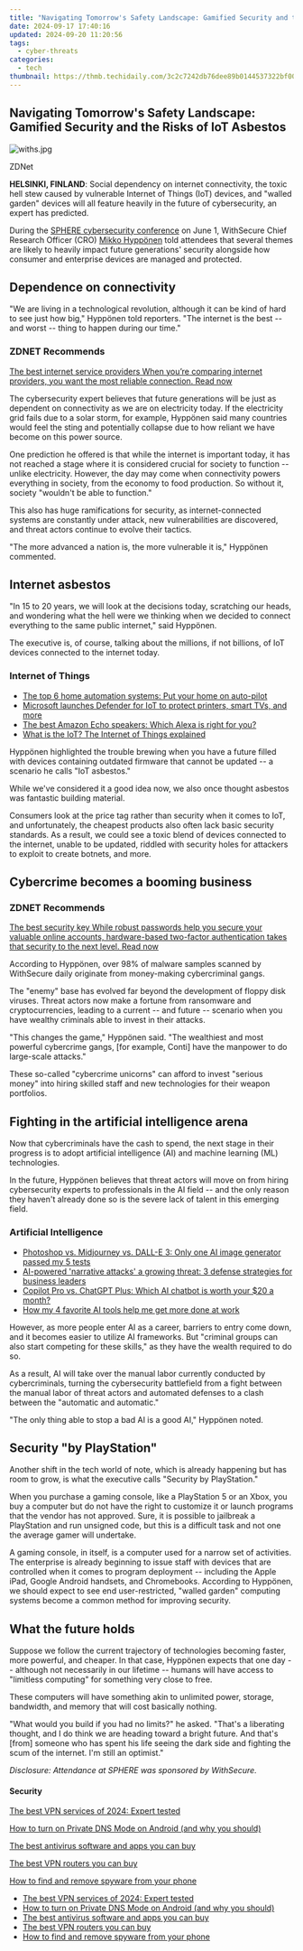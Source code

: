 ```yaml
---
title: "Navigating Tomorrow's Safety Landscape: Gamified Security and the Risks of IoT Asbestos"
date: 2024-09-17 17:40:16
updated: 2024-09-20 11:20:56
tags:
  - cyber-threats
categories:
  - tech
thumbnail: https://thmb.techidaily.com/3c2c7242db76dee89b0144537322bf00338926834317c4e6bfcb9abc42eeaf14.png
---
```


## Navigating Tomorrow's Safety Landscape: Gamified Security and the Risks of IoT Asbestos

![withs.jpg](https://www.zdnet.com/a/img/resize/8934bc44cafa70d470cd3a25fc4923d6a62651ac/2022/06/02/8f0e8f73-e45d-4b57-8471-4308ada182d6/withs.jpg?auto=webp&width=1280)

ZDNet

**HELSINKI, FINLAND**: Social dependency on internet connectivity, the toxic hell stew caused by vulnerable Internet of Things (IoT) devices, and "walled garden" devices will all feature heavily in the future of cybersecurity, an expert has predicted. 

During the [SPHERE cybersecurity conference](https://thesphere.org/) on June 1, WithSecure Chief Research Officer (CRO) [Mikko Hyppönen](https://www.linkedin.com/in/hypponen?originalSubdomain=fi) told attendees that several themes are likely to heavily impact future generations' security alongside how consumer and enterprise devices are managed and protected. 

## **Dependence on connectivity**

"We are living in a technological revolution, although it can be kind of hard to see just how big," Hyppönen told reporters. "The internet is the best -- and worst -- thing to happen during our time." 

### **ZDNET** Recommends

[The best internet service providers When you’re comparing internet providers, you want the most reliable connection.  Read now](https://www.zdnet.com/article/best-business-internet/)

The cybersecurity expert believes that future generations will be just as dependent on connectivity as we are on electricity today. If the electricity grid fails due to a solar storm, for example, Hyppönen said many countries would feel the sting and potentially collapse due to how reliant we have become on this power source.

One prediction he offered is that while the internet is important today, it has not reached a stage where it is considered crucial for society to function -- unlike electricity. However, the day may come when connectivity powers everything in society, from the economy to food production. So without it, society "wouldn't be able to function."

This also has huge ramifications for security, as internet-connected systems are constantly under attack, new vulnerabilities are discovered, and threat actors continue to evolve their tactics.

"The more advanced a nation is, the more vulnerable it is," Hyppönen commented.

## **Internet asbestos** 

"In 15 to 20 years, we will look at the decisions today, scratching our heads, and wondering what the hell were we thinking when we decided to connect everything to the same public internet," said Hyppönen. 

The executive is, of course, talking about the millions, if not billions, of IoT devices connected to the internet today. 

### Internet of Things

* [The top 6 home automation systems: Put your home on auto-pilot](https://www.zdnet.com/article/best-home-automation-system/)
* [Microsoft launches Defender for IoT to protect printers, smart TVs, and more](https://www.zdnet.com/article/microsoft-launches-defender-for-iot-to-protect-printers-and-smart-tvs/)
* [The best Amazon Echo speakers: Which Alexa is right for you?](https://www.zdnet.com/article/best-amazon-echo/)
* [What is the IoT? The Internet of Things explained](https://www.zdnet.com/article/what-is-the-internet-of-things-everything-you-need-to-know-about-the-iot-right-now/)

Hyppönen highlighted the trouble brewing when you have a future filled with devices containing outdated firmware that cannot be updated -- a scenario he calls "IoT asbestos."

While we've considered it a good idea now, we also once thought asbestos was fantastic building material. 

Consumers look at the price tag rather than security when it comes to IoT, and unfortunately, the cheapest products also often lack basic security standards. As a result, we could see a toxic blend of devices connected to the internet, unable to be updated, riddled with security holes for attackers to exploit to create botnets, and more. 

## **Cybercrime becomes a booming business** 

### **ZDNET** Recommends

[The best security key While robust passwords help you secure your valuable online accounts, hardware-based two-factor authentication takes that security to the next level.  Read now](https://www.zdnet.com/article/best-security-key/)

According to Hyppönen, over 98% of malware samples scanned by WithSecure daily originate from money-making cybercriminal gangs. 

The "enemy" base has evolved far beyond the development of floppy disk viruses. Threat actors now make a fortune from ransomware and cryptocurrencies, leading to a current -- and future -- scenario when you have wealthy criminals able to invest in their attacks. 

"This changes the game," Hyppönen said. "The wealthiest and most powerful cybercrime gangs, \[for example, Conti\] have the manpower to do large-scale attacks."

These so-called "cybercrime unicorns" can afford to invest "serious money" into hiring skilled staff and new technologies for their weapon portfolios. 

## **Fighting in the artificial intelligence arena** 

Now that cybercriminals have the cash to spend, the next stage in their progress is to adopt artificial intelligence (AI) and machine learning (ML) technologies. 

In the future, Hyppönen believes that threat actors will move on from hiring cybersecurity experts to professionals in the AI field -- and the only reason they haven't already done so is the severe lack of talent in this emerging field. 

### Artificial Intelligence

* [Photoshop vs. Midjourney vs. DALL-E 3: Only one AI image generator passed my 5 tests](https://www.zdnet.com/article/is-photoshops-new-text-to-image-as-good-as-midjourney-and-dall-e-we-test-it-and-see/)
* [AI-powered 'narrative attacks' a growing threat: 3 defense strategies for business leaders](https://www.zdnet.com/article/ai-powered-narrative-attacks-a-growing-threat-3-defense-strategies-for-business-leaders/)
* [Copilot Pro vs. ChatGPT Plus: Which AI chatbot is worth your $20 a month?](https://www.zdnet.com/article/copilot-pro-vs-chatgpt-plus-which-is-ai-chatbot-is-worth-your-20-a-month/)
* [How my 4 favorite AI tools help me get more done at work](https://www.zdnet.com/article/how-my-4-favorite-ai-tools-help-me-get-more-done-at-work/)

However, as more people enter AI as a career, barriers to entry come down, and it becomes easier to utilize AI frameworks. But "criminal groups can also start competing for these skills," as they have the wealth required to do so. 

As a result, AI will take over the manual labor currently conducted by cybercriminals, turning the cybersecurity battlefield from a fight between the manual labor of threat actors and automated defenses to a clash between the "automatic and automatic."

"The only thing able to stop a bad AI is a good AI," Hyppönen noted.

## **Security "by PlayStation"**

Another shift in the tech world of note, which is already happening but has room to grow, is what the executive calls "Security by PlayStation."

When you purchase a gaming console, like a PlayStation 5 or an Xbox, you buy a computer but do not have the right to customize it or launch programs that the vendor has not approved. Sure, it is possible to jailbreak a PlayStation and run unsigned code, but this is a difficult task and not one the average gamer will undertake. 

A gaming console, in itself, is a computer used for a narrow set of activities. The enterprise is already beginning to issue staff with devices that are controlled when it comes to program deployment -- including the Apple iPad, Google Android handsets, and Chromebooks. According to Hyppönen, we should expect to see end user-restricted, "walled garden" computing systems become a common method for improving security. 

## **What the future holds** 

Suppose we follow the current trajectory of technologies becoming faster, more powerful, and cheaper. In that case, Hyppönen expects that one day -- although not necessarily in our lifetime -- humans will have access to "limitless computing" for something very close to free. 

These computers will have something akin to unlimited power, storage, bandwidth, and memory that will cost basically nothing. 

"What would you build if you had no limits?" he asked. "That's a liberating thought, and I do think we are heading toward a bright future. And that's \[from\] someone who has spent his life seeing the dark side and fighting the scum of the internet. I'm still an optimist."

_Disclosure: Attendance at SPHERE was sponsored by WithSecure._ 

#### Security

[The best VPN services of 2024: Expert tested](https://www.zdnet.com/article/best-vpn/ "The best VPN services of 2024: Expert tested")

[How to turn on Private DNS Mode on Android (and why you should)](https://www.zdnet.com/article/how-to-turn-on-private-dns-mode-on-android-and-why-you-should/ "How to turn on Private DNS Mode on Android (and why you should)")

[The best antivirus software and apps you can buy](https://www.zdnet.com/article/best-antivirus/ "The best antivirus software and apps you can buy")

[The best VPN routers you can buy](https://www.zdnet.com/article/best-vpn-router/ "The best VPN routers you can buy")

[How to find and remove spyware from your phone](https://www.zdnet.com/article/how-to-find-and-remove-spyware-from-your-phone/ "How to find and remove spyware from your phone")

* [The best VPN services of 2024: Expert tested](https://www.zdnet.com/article/best-vpn/ "The best VPN services of 2024: Expert tested")
* [How to turn on Private DNS Mode on Android (and why you should)](https://www.zdnet.com/article/how-to-turn-on-private-dns-mode-on-android-and-why-you-should/ "How to turn on Private DNS Mode on Android (and why you should)")
* [The best antivirus software and apps you can buy](https://www.zdnet.com/article/best-antivirus/ "The best antivirus software and apps you can buy")
* [The best VPN routers you can buy](https://www.zdnet.com/article/best-vpn-router/ "The best VPN routers you can buy")
* [How to find and remove spyware from your phone](https://www.zdnet.com/article/how-to-find-and-remove-spyware-from-your-phone/ "How to find and remove spyware from your phone")

<ins class="adsbygoogle"
     style="display:block"
     data-ad-format="autorelaxed"
     data-ad-client="ca-pub-7571918770474297"
     data-ad-slot="1223367746"></ins>



<ins class="adsbygoogle"
     style="display:block"
     data-ad-client="ca-pub-7571918770474297"
     data-ad-slot="8358498916"
     data-ad-format="auto"
     data-full-width-responsive="true"></ins>
